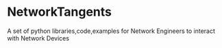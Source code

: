 # NetworkTangents

A set of python libraries,code,examples for Network Engineers to interact with Network Devices
